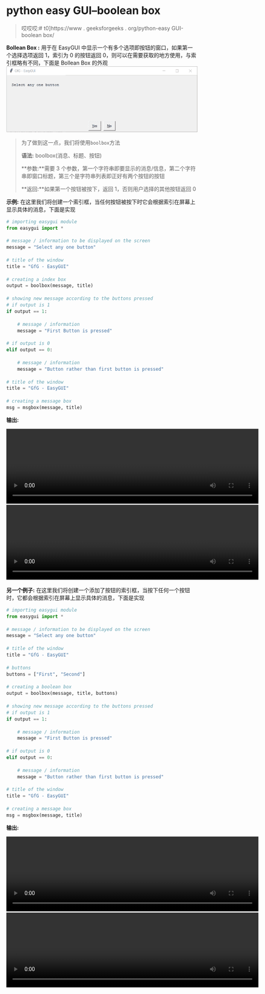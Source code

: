 # python easy GUI–boolean box

> 哎哎哎:# t0]https://www . geeksforgeeks . org/python-easy GUI-boolean box/

**Bollean Box :** 用于在 EasyGUI 中显示一个有多个选项即按钮的窗口，如果第一个选择选项返回 1，索引为 0 的按钮返回 0，则可以在需要获取的地方使用，与索引框略有不同，下面是 Bollean Box 的外观
![](img/9365f6bad5ccebb2b9ced89d8b2a1a01.png)

> 为了做到这一点，我们将使用`boolbox`方法
> 
> **语法:** boolbox(消息、标题、按钮)
> 
> **参数:**需要 3 个参数，第一个字符串即要显示的消息/信息，第二个字符串即窗口标题，第三个是字符串列表即正好有两个按钮的按钮
> 
> **返回:**如果第一个按钮被按下，返回 1，否则用户选择的其他按钮返回 0

**示例:**
在这里我们将创建一个索引框，当任何按钮被按下时它会根据索引在屏幕上显示具体的消息，下面是实现

```py
# importing easygui module
from easygui import *

# message / information to be displayed on the screen
message = "Select any one button"

# title of the window
title = "GfG - EasyGUI"

# creating a index box
output = boolbox(message, title)

# showing new message according to the buttons pressed
# if output is 1
if output == 1:

    # message / information
    message = "First Button is pressed"

# if output is 0
elif output == 0:

    # message / information
    message = "Button rather than first button is pressed"

# title of the window
title = "GfG - EasyGUI"

# creating a message box
msg = msgbox(message, title)

```

**输出:**

<video class="wp-video-shortcode" id="video-479813-1" width="665" height="197" preload="metadata" controls=""><source type="video/mp4" src="https://media.geeksforgeeks.org/wp-content/uploads/20200903021358/GfG-EasyGUI-2020-09-03-02-13-14.mp4?_=1">[https://media.geeksforgeeks.org/wp-content/uploads/20200903021358/GfG-EasyGUI-2020-09-03-02-13-14.mp4](https://media.geeksforgeeks.org/wp-content/uploads/20200903021358/GfG-EasyGUI-2020-09-03-02-13-14.mp4)</video>
<video class="wp-video-shortcode" id="video-479813-2" width="665" height="197" preload="metadata" controls=""><source type="video/mp4" src="https://media.geeksforgeeks.org/wp-content/uploads/20200903021420/GfG-EasyGUI-2020-09-03-02-13-25.mp4?_=2">[https://media.geeksforgeeks.org/wp-content/uploads/20200903021420/GfG-EasyGUI-2020-09-03-02-13-25.mp4](https://media.geeksforgeeks.org/wp-content/uploads/20200903021420/GfG-EasyGUI-2020-09-03-02-13-25.mp4)</video>

**另一个例子:**
在这里我们将创建一个添加了按钮的索引框，当按下任何一个按钮时，它都会根据索引在屏幕上显示具体的消息，下面是实现

```py
# importing easygui module
from easygui import *

# message / information to be displayed on the screen
message = "Select any one button"

# title of the window
title = "GfG - EasyGUI"

# buttons
buttons = ["First", "Second"]

# creating a boolean box
output = boolbox(message, title, buttons)

# showing new message according to the buttons pressed
# if output is 1
if output == 1:

    # message / information
    message = "First Button is pressed"

# if output is 0
elif output == 0:

    # message / information
    message = "Button rather than first button is pressed"

# title of the window
title = "GfG - EasyGUI"

# creating a message box
msg = msgbox(message, title)

```

**输出:**

<video class="wp-video-shortcode" id="video-479813-3" width="665" height="197" preload="metadata" controls=""><source type="video/mp4" src="https://media.geeksforgeeks.org/wp-content/uploads/20200903021705/GfG-EasyGUI-2020-09-03-02-16-43.mp4?_=3">[https://media.geeksforgeeks.org/wp-content/uploads/20200903021705/GfG-EasyGUI-2020-09-03-02-16-43.mp4](https://media.geeksforgeeks.org/wp-content/uploads/20200903021705/GfG-EasyGUI-2020-09-03-02-16-43.mp4)</video><video class="wp-video-shortcode" id="video-479813-4" width="665" height="197" preload="metadata" controls=""><source type="video/mp4" src="https://media.geeksforgeeks.org/wp-content/uploads/20200903021420/GfG-EasyGUI-2020-09-03-02-13-25.mp4?_=4">[https://media.geeksforgeeks.org/wp-content/uploads/20200903021420/GfG-EasyGUI-2020-09-03-02-13-25.mp4](https://media.geeksforgeeks.org/wp-content/uploads/20200903021420/GfG-EasyGUI-2020-09-03-02-13-25.mp4)</video>